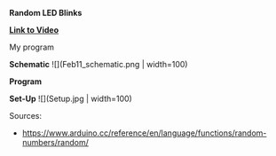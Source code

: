 **Random LED Blinks**

**[Link to Video](https://youtu.be/TBH0HIdpNPA)**

My program 

**Schematic**
![](Feb11_schematic.png | width=100)

**Program**

**Set-Up**
![](Setup.jpg | width=100)



Sources:
- https://www.arduino.cc/reference/en/language/functions/random-numbers/random/
